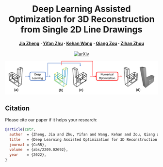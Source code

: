 <div align="center">

# Deep Learning Assisted Optimization for 3D Reconstruction from Single 2D Line Drawings

<h4>
  <a href='https://bertjiazheng.github.io/' target='_blank'>Jia Zheng</a>
  ·
  <a href='https://stevenzzz07.github.io/' target='_blank'>Yifan Zhu</a>
  ·
  <a href='https://jason-khan.github.io/' target='_blank'>Kehan Wang</a>
  ·
  <a href='https://qiang-zou.github.io/' target='_blank'>Qiang Zou</a>
  ·
  <a href='https://zihan-z.github.io/' target='_blank'>Zihan Zhou</a>
</h4>

[![arXiv](http://img.shields.io/badge/arXiv-2209.02692-B31B1B.svg)](https://arxiv.org/abs/2209.02692)

<img src="assets/pipeline.png">

</div>

## Citation

Please cite our paper if it helps your research:

```bibtex
@article{cstr,
  author  = {Zheng, Jia and Zhu, Yifan and Wang, Kehan and Zou, Qiang and Zhou, Zihan},
  title   = {Deep Learning Assisted Optimization for 3D Reconstruction from Single 2D Line Drawings},
  journal = {CoRR},
  volume  = {abs/2209.02692},
  year    = {2022},
}
```
